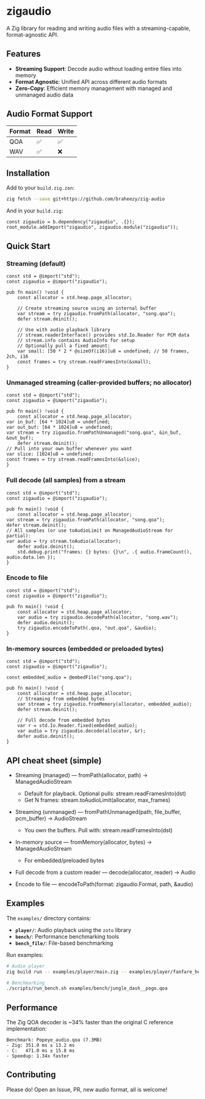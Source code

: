 # zigaudio

A Zig library for reading and writing audio files with a streaming-capable, format-agnostic API.

## Features

- **Streaming Support**: Decode audio without loading entire files into memory
- **Format Agnostic**: Unified API across different audio formats
- **Zero-Copy**: Efficient memory management with managed and unmanaged audio data

## Audio Format Support

| Format | Read | Write |
|--------|------|-------|
| QOA    | ✅   | ✅    |
| WAV    | ✅   | ❌    |

## Installation

Add to your `build.zig.zon`:

```bash
zig fetch --save git+https://github.com/braheezy/zig-audio
```

And in your `build.zig`:

```zig
const zigaudio = b.dependency("zigaudio", .{});
root_module.addImport("zigaudio", zigaudio.module("zigaudio"));
```

## Quick Start

### Streaming (default)

```zig
const std = @import("std");
const zigaudio = @import("zigaudio");

pub fn main() !void {
    const allocator = std.heap.page_allocator;

    // Create streaming source using an internal buffer
    var stream = try zigaudio.fromPath(allocator, "song.qoa");
    defer stream.deinit();

    // Use with audio playback library
    // stream.readerInterface() provides std.Io.Reader for PCM data
    // stream.info contains AudioInfo for setup
    // Optionally pull a fixed amount:
    var small: [50 * 2 * @sizeOf(i16)]u8 = undefined; // 50 frames, 2ch, i16
    const frames = try stream.readFramesInto(&small);
}
```

### Unmanaged streaming (caller-provided buffers; no allocator)

```zig
const std = @import("std");
const zigaudio = @import("zigaudio");

pub fn main() !void {
    const allocator = std.heap.page_allocator;
var in_buf: [64 * 1024]u8 = undefined;
var out_buf: [64 * 1024]u8 = undefined;
var stream = try zigaudio.fromPathUnmanaged("song.qoa", &in_buf, &out_buf);
    defer stream.deinit();
// Pull into your own buffer whenever you want
var slice: [1024]u8 = undefined;
const frames = try stream.readFramesInto(&slice);
}
```

### Full decode (all samples) from a stream

```zig
const std = @import("std");
const zigaudio = @import("zigaudio");

pub fn main() !void {
    const allocator = std.heap.page_allocator;
var stream = try zigaudio.fromPath(allocator, "song.qoa");
defer stream.deinit();
// All samples (or use toAudioLimit on ManagedAudioStream for partial):
var audio = try stream.toAudio(allocator);
    defer audio.deinit();
    std.debug.print("frames: {} bytes: {}\n", .{ audio.frameCount(), audio.data.len });
}
```

### Encode to file

```zig
const std = @import("std");
const zigaudio = @import("zigaudio");

pub fn main() !void {
    const allocator = std.heap.page_allocator;
    var audio = try zigaudio.decodePath(allocator, "song.wav");
    defer audio.deinit();
    try zigaudio.encodeToPath(.qoa, "out.qoa", &audio);
}
```

### In-memory sources (embedded or preloaded bytes)

```zig
const std = @import("std");
const zigaudio = @import("zigaudio");

const embedded_audio = @embedFile("song.qoa");

pub fn main() !void {
    const allocator = std.heap.page_allocator;
    // Streaming from embedded bytes
    var stream = try zigaudio.fromMemory(allocator, embedded_audio);
    defer stream.deinit();

    // Full decode from embedded bytes
    var r = std.Io.Reader.fixed(embedded_audio);
    var audio = try zigaudio.decode(allocator, &r);
    defer audio.deinit();
}
```

## API cheat sheet (simple)

- Streaming (managed) — fromPath(allocator, path) -> ManagedAudioStream
  - Default for playback. Optional pulls: stream.readFramesInto(dst)
  - Get N frames: stream.toAudioLimit(allocator, max_frames)

- Streaming (unmanaged) — fromPathUnmanaged(path, file_buffer, pcm_buffer) -> AudioStream
  - You own the buffers. Pull with: stream.readFramesInto(dst)

- In-memory source — fromMemory(allocator, bytes) -> ManagedAudioStream
  - For embedded/preloaded bytes

- Full decode from a custom reader — decode(allocator, reader) -> Audio

- Encode to file — encodeToPath(format: zigaudio.Format, path, &audio)

## Examples

The `examples/` directory contains:

- **`player/`**: Audio playback using the `zoto` library
- **`bench/`**: Performance benchmarking tools
- **`bench_file/`**: File-based benchmarking

Run examples:

```bash
# Audio player
zig build run -- examples/player/main.zig -- examples/player/fanfare_heartcontainer.qoa

# Benchmarking
./scripts/run_bench.sh examples/bench/jungle_dash__pogo.qoa
```

## Performance

The Zig QOA decoder is ~34% faster than the original C reference implementation:

```
Benchmark: Popeye_audio.qoa (7.3MB)
- Zig: 351.0 ms ± 13.2 ms
- C:   471.0 ms ± 15.8 ms
- Speedup: 1.34x faster
```

## Contributing

Please do! Open an Issue, PR, new audio format, all is welcome!
